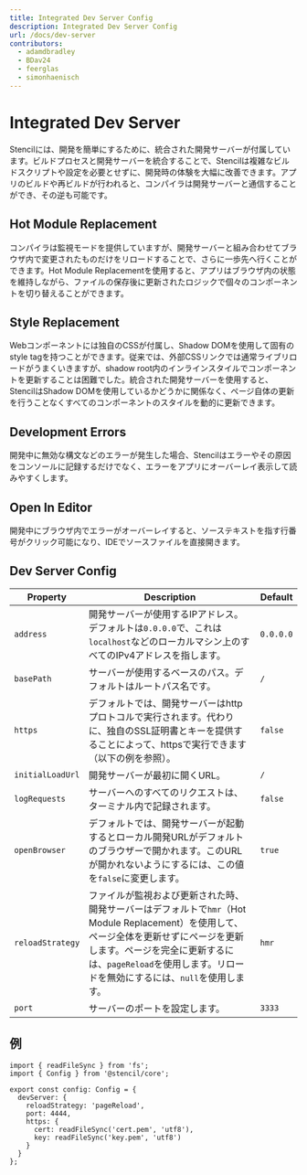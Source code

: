 ```yaml
---
title: Integrated Dev Server Config
description: Integrated Dev Server Config
url: /docs/dev-server
contributors:
  - adamdbradley
  - BDav24
  - feerglas
  - simonhaenisch
---
```


# Integrated Dev Server

Stencilには、開発を簡単にするために、統合された開発サーバーが付属しています。ビルドプロセスと開発サーバーを統合することで、Stencilは複雑なビルドスクリプトや設定を必要とせずに、開発時の体験を大幅に改善できます。アプリのビルドや再ビルドが行われると、コンパイラは開発サーバーと通信することができ、その逆も可能です。


## Hot Module Replacement

コンパイラは監視モードを提供していますが、開発サーバーと組み合わせてブラウザ内で変更されたものだけをリロードすることで、さらに一歩先へ行くことができます。Hot Module Replacementを使用すると、アプリはブラウザ内の状態を維持しながら、ファイルの保存後に更新されたロジックで個々のコンポーネントを切り替えることができます。


## Style Replacement

Webコンポーネントには独自のCSSが付属し、Shadow DOMを使用して固有のstyle tagを持つことができます。従来では、外部CSSリンクでは通常ライブリロードがうまくいきますが、shadow root内のインラインスタイルでコンポーネントを更新することは困難でした。統合された開発サーバーを使用すると、StencilはShadow DOMを使用しているかどうかに関係なく、ページ自体の更新を行うことなくすべてのコンポーネントのスタイルを動的に更新できます。


## Development Errors

開発中に無効な構文などのエラーが発生した場合、Stencilはエラーやその原因をコンソールに記録するだけでなく、エラーをアプリにオーバーレイ表示して読みやすくします。


## Open In Editor

開発中にブラウザ内でエラーがオーバーレイすると、ソーステキストを指す行番号がクリック可能になり、IDEでソースファイルを直接開きます。


## Dev Server Config

| Property         | Description                                                                                                                                                                                                                                                                                                                                                                                                                                                                                         | Default |
|------------------|----------------------------------------------------------------------------------------------------------------------------------------------------------------------|---------|
| `address`        | 開発サーバーが使用するIPアドレス。デフォルトは`0.0.0.0`で、これは`localhost`などのローカルマシン上のすべてのIPv4アドレスを指します。 | `0.0.0.0` |
| `basePath`       | サーバーが使用するベースのパス。デフォルトはルートパス名です。 | `/` |
| `https`          | デフォルトでは、開発サーバーはhttpプロトコルで実行されます。代わりに、独自のSSL証明書とキーを提供することによって、httpsで実行できます（以下の例を参照）。 | `false` |
| `initialLoadUrl` | 開発サーバーが最初に開くURL。 | `/` |
| `logRequests`    | サーバーへのすべてのリクエストは、ターミナル内で記録されます。 | `false` |
| `openBrowser`    | デフォルトでは、開発サーバーが起動するとローカル開発URLがデフォルトのブラウザーで開かれます。このURLが開かれないようにするには、この値を`false`に変更します。  | `true`  |
| `reloadStrategy` | ファイルが監視および更新された時、開発サーバーはデフォルトで`hmr`（Hot Module Replacement）を使用して、ページ全体を更新せずにページを更新します。ページを完全に更新するには、`pageReload`を使用します。リロードを無効にするには、`null`を使用します。 | `hmr` |
| `port`           | サーバーのポートを設定します。 | `3333` |



## 例

```tsx
import { readFileSync } from 'fs';
import { Config } from '@stencil/core';

export const config: Config = {
  devServer: {
    reloadStrategy: 'pageReload',
    port: 4444,
    https: {
      cert: readFileSync('cert.pem', 'utf8'),
      key: readFileSync('key.pem', 'utf8')
    }
  }
};
```
